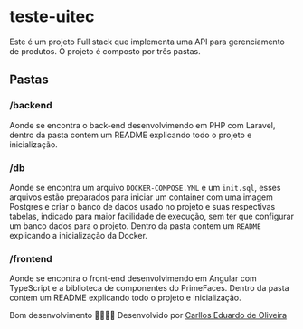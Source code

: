 # teste-uitec

Este é um projeto Full stack que implementa uma API para gerenciamento de produtos. O projeto é composto por três pastas.

## Pastas

### /backend
  Aonde se encontra o back-end desenvolvimendo em PHP com Laravel, dentro da pasta contem um README explicando todo o projeto e inicialização.

### /db
  Aonde se encontra um arquivo `DOCKER-COMPOSE.YML` e um `init.sql`, esses arquivos estão preparados para iniciar um container com uma imagem Postgres e criar o banco de dados usado no projeto e suas respectivas tabelas, indicado para maior facilidade de execução, sem ter que configurar um banco dados para o projeto. Dentro da pasta contem um `README` explicando a inicialização da Docker.

### /frontend
Aonde se encontra o front-end desenvolvimendo em Angular com TypeScript e a biblioteca de componentes do PrimeFaces. Dentro da pasta contem um README explicando todo o projeto e inicialização.

Bom desenvolvimento 👨🏾‍💻🚀
Desenvolvido por [Carllos Eduardo de Oliveira](https://github.com/CaduOly/)
